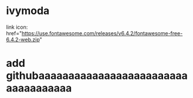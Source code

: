 # ivymoda

link icon: href="https://use.fontawesome.com/releases/v6.4.2/fontawesome-free-6.4.2-web.zip"

# add githubaaaaaaaaaaaaaaaaaaaaaaaaaaaaaaaaaaaa